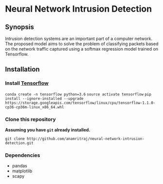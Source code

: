 # Neural Network Intrusion Detection

## Synopsis

Intrusion detection systems are an important part of a computer network. The proposed model aims to solve the problem of classifying packets based on the network traffic captured using a softmax regression model trained on Tensorflow.

## Installation

### Install [Tensorflow](https://www.tensorflow.org/install/install_linux#InstallingAnaconda)
	
`conda create -n tensorflow python=3.6`
`source activate tensorflow`
`pip install --ignore-installed --upgrade https://storage.googleapis.com/tensorflow/linux/cpu/tensorflow-1.1.0-cp36-cp36m-linux_x86_64.whl`
		

### Clone this repository

**Assuming you have `git` already installed.**

`git clone http://github.com/anamritraj/neural-network-intrusion-detection.git`

### Dependencies

- pandas
- matplotlib
- scapy
